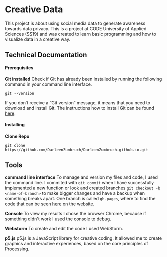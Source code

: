# Creative Data
This project is about using social media data to generate awareness towards data privacy. This is a project at CODE University of Applied Sciences (SS19) and was created to learn basic programming and how to visualize data in a creative way.


## Technical Documentation

#### Prerequisites
**Git installed**
Check if Git has already been installed by running the following command in your command line interface.
```
git --version
```
If you don’t receive a “Git version” message, it means that you need to download and install Git. 
The instructions how to install Git can be found [here](https://git-scm.com/book/en/v2/Getting-Started-Installing-Git). 

#### Installing
**Clone Repo**
```
git clone https://github.com/DarleenZumbruch/DarleenZumbruch.github.io.git
```

## Tools
**command line interface**
To manage and version my files and code, I used the command line. I commited with `git commit` when I have successfully implemented a new function or look and created branches `git checkout -b <name-of-branch>` to make bigger changes and have a backup when something breaks apart. One branch is called `gh-pages`, where to find the code that can be seen [here](https://github.com/DarleenZumbruch/DarleenZumbruch.github.io) on the website.

**Console**
To view my results I chose the browser Chrome, because if something didn't work I used the console to debug.

**Webstorm**
To create and edit the code I used WebStorm.

**p5.js**
p5.js is a JavaScript library for creative coding. It allowed me to create graphics and interactive experiences, based on the core principles of Processing.



